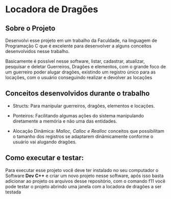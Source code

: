 # Locadora de Dragões

## Sobre o Projeto

<p>Desenvolvi esse projeto em um trabalho da Faculdade, na linguagem de Programação C que é excelente para desenvolver a alguns conceitos desenvolvidos nesse trabalho.</p>

<p>Basicamente é possível nesse software, listar, cadastrar, atualizar, pesquisar e deletar Guerreiros, Dragões e elementos, com o grande foco de um guerreiro poder alugar dragões, existindo um registro único para as locações, com o usuário conseguindo realizar e devolver as locações</p>

## Conceitos desenvolvidos durante o trabalho

- Structs: Para manipular guerreiros, dragões, elementos e locações.

- Ponteiros: Facilitando algumas ações do sistema manipulando diretamente a memória e não uma das entidades.

- Alocação Dinâmica: <i>Malloc, Calloc e Realloc</i> conceitos que possibilitam o tamanho dos registros se adaptarem dinâmicamente conforme o usuário vai alugando dragões.

## Como executar e testar:

<p>Para executar esse projeto você deve ter instalado no seu computador o Software <b>Dev C++</b> e criar um novo projeto nesse software, após isso basta adicionar ao projeto os arquivos desse repositório, com o comando f11 você pode testar o projeto abrindo uma janela com a locadora de dragões a ser testada</p>
